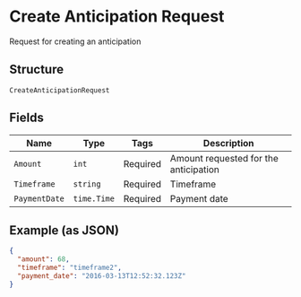 
# Create Anticipation Request

Request for creating an anticipation

## Structure

`CreateAnticipationRequest`

## Fields

| Name | Type | Tags | Description |
|  --- | --- | --- | --- |
| `Amount` | `int` | Required | Amount requested for the anticipation |
| `Timeframe` | `string` | Required | Timeframe |
| `PaymentDate` | `time.Time` | Required | Payment date |

## Example (as JSON)

```json
{
  "amount": 68,
  "timeframe": "timeframe2",
  "payment_date": "2016-03-13T12:52:32.123Z"
}
```

